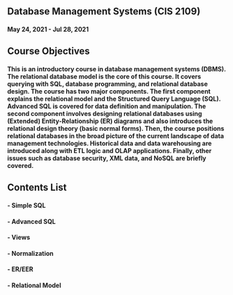 ## Database Management Systems (CIS 2109)
#### May 24, 2021 - Jul 28, 2021

## Course Objectives
#### This is an introductory course in database management systems (DBMS). The relational database model is the core of this course. It covers querying with SQL, database programming, and relational database design. The course has two major components. The first component explains the relational model and the Structured Query Language (SQL). Advanced SQL is covered for data definition and manipulation. The second component involves designing relational databases using (Extended) Entity-Relationship (ER) diagrams and also introduces the relational design theory (basic normal forms). Then, the course positions relational databases in the broad picture of the current landscape of data management technologies. Historical data and data warehousing are introduced along with ETL logic and OLAP applications. Finally, other issues such as database security, XML data, and NoSQL are briefly covered.

## Contents List
#### - Simple SQL
#### - Advanced SQL
#### - Views
#### - Normalization
#### - ER/EER
#### - Relational Model
